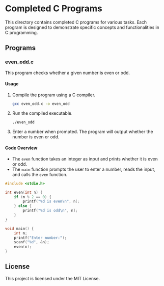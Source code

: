 # Completed C Programs

This directory contains completed C programs for various tasks. Each program is designed to demonstrate specific concepts and functionalities in C programming.

## Programs

### even_odd.c

This program checks whether a given number is even or odd.

#### Usage

1. Compile the program using a C compiler.
   ```sh
   gcc even_odd.c -o even_odd
   ```
2. Run the compiled executable.
   ```sh
   ./even_odd
   ```
3. Enter a number when prompted. The program will output whether the number is even or odd.

#### Code Overview

- The `even` function takes an integer as input and prints whether it is even or odd.
- The `main` function prompts the user to enter a number, reads the input, and calls the `even` function.

```c
#include <stdio.h>

int even(int n) {
    if (n % 2 == 0) {
        printf("%d is even\n", n);
    } else {
        printf("%d is odd\n", n);
    }
}

void main() {
    int n;
    printf("Enter number:");
    scanf("%d", &n);
    even(n);
}
```

## License

This project is licensed under the MIT License.
